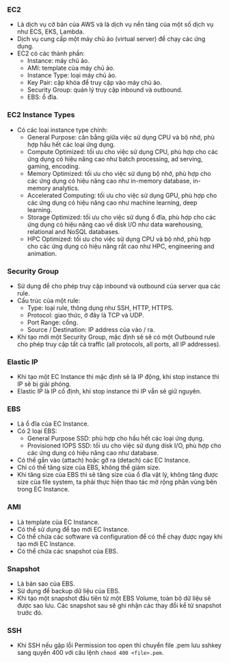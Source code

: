 ### EC2
- Là dịch vụ cở bản của AWS và là dịch vụ nền tảng của một số dịch vụ như ECS, EKS, Lambda.
- Dịch vụ cung cấp một máy chủ ảo (virtual server) để chạy các ứng dụng.
- EC2 có các thành phần:
    - Instance: máy chủ ảo.
    - AMI: template của máy chủ ảo.
    - Instance Type: loại máy chủ ảo.
    - Key Pair: cặp khóa để truy cập vào máy chủ ảo.
    - Security Group: quản lý truy cập inbound và outbound.
    - EBS: ổ đĩa.

### EC2 Instance Types
- Có các loại instance type chính:
    - General Purpose: cân bằng giữa việc sử dụng CPU và bộ nhớ, phù hợp hầu hết các loại ứng dụng.
    - Compute Optimized: tối ưu cho việc sử dụng CPU, phù hợp cho các ứng dụng có hiệu năng cao như batch processing, ad serving, gaming, encoding.
    - Memory Optimized: tối ưu cho việc sử dụng bộ nhớ, phù hợp cho các ứng dụng có hiệu năng cao như in-memory database, in-memory analytics.
    - Accelerated Computing: tối ưu cho việc sử dụng GPU, phù hợp cho các ứng dụng có hiệu năng cao như machine learning, deep learning.
    - Storage Optimized: tối ưu cho việc sử dụng ổ đĩa, phù hợp cho các ứng dụng có hiệu năng cao về disk I/O như data warehousing, relational and NoSQL databases.
    - HPC Optimized: tối ưu cho việc sử dụng CPU và bộ nhớ, phù hợp cho các ứng dụng có hiệu năng rất cao như HPC, engineering and animation.

### Security Group
- Sử dụng để cho phép truy cập inbound và outbound của server qua các rule.
- Cấu trúc của một rule:
    - Type: loại rule, thông dụng như SSH, HTTP, HTTPS.
    - Protocol: giao thức, ở đây là TCP và UDP.
    - Port Range: cổng.
    - Source / Destination: IP address của vào / ra.
- Khi tạo mới một Security Group, mặc định sẽ sẽ có một Outbound rule cho phép truy cập tất cả traffic (all protocols, all ports, all IP addresses).

### Elastic IP
- Khi tạo một EC Instance thì mặc định sẽ là IP động, khi stop instance thì IP sẽ bị giải phóng.
- Elastic IP là IP cố định, khi stop instance thì IP vẫn sẽ giữ nguyên.

### EBS
- Là ổ đĩa của EC Instance.
- Có 2 loại EBS:
    - General Purpose SSD: phù hợp cho hầu hết các loại ứng dụng.
    - Provisioned IOPS SSD: tối ưu cho việc sử dụng disk I/O, phù hợp cho các ứng dụng có hiệu năng cao như database.
- Có thể gắn vào (attach) hoặc gỡ ra (detach) các EC Instance.
- Chỉ có thể tăng size của EBS, không thể giảm size.
- Khi tăng size của EBS thì sẽ tăng size của ổ đĩa vật lý, không tăng được size của file system, ta phải thực hiện thao tác mở rộng phân vùng bên trong EC Instance.

### AMI
- Là template của EC Instance.
- Có thể sử dụng để tạo mới EC Instance.
- Có thể chứa các software và configuration để có thể chạy được ngay khi tạo mới EC Instance.
- Có thể chứa các snapshot của EBS.

### Snapshot
- Là bản sao của EBS.
- Sử dụng để backup dữ liệu của EBS.
- Khi tạo một snapshot đầu tiên từ một EBS Volume, toàn bộ dữ liệu sẽ được sao lưu. Các snapshot sau sẽ ghi nhận các thay đổi kể từ snapshot trước đó.

### SSH
- Khi SSH nếu gặp lỗi Permission too open thì chuyển file .pem lưu sshkey sang quyền 400 với câu lệnh `chmod 400 <file>.pem`.
